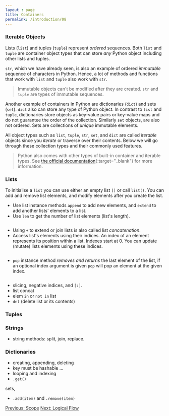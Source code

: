 ```yaml
---
layout : page
title: Containers
permalink: /introduction/08
---
```


### Iterable Objects

Lists (`list`) and tuples (`tuple`) represent *ordered* sequences. Both
`list` and `tuple` are container object types that can store *any* Python object
including other lists and tuples.

`str`, which we have already seen, is also an example of ordered *immutable* sequence
of characters in Python. Hence, a lot of methods and functions that work with
`list` and `tuple` also work with `str`.

> Immutable objects can't be modified after they are created. `str` and `tuple`
are types of immutable sequences.

Another example of containers in Python are dictionaries (`dict`) and sets (`set`).
`dict` also can store any type of Python object. In contrast to `list` and
`tuple`, dictionaries store objects as key-value pairs or key-value maps and do not
guarantee the order of the collection. Similarly `set` objects, are also not ordered.
Sets are collections of  *unique* immutable elements.

All object types such as `list`, `tuple`, `str`, `set`, and `dict` are called
*iterable* objects since you *iterate* or traverse over their contents. Below
we will go through these collection types and their commonly used features.

> Python also comes with other types of built-in container and iterable types. See
[the official documentation](https://docs.python.org/3/library/collections.html#module-collections){:target="_blank"}
for more information.

### Lists

To initialise a `list` you can use either an empty list `[]` or call `list()`.
You can add and remove list elements, and modify elements after you create the
list.

- Use list instance methods `append` to add new elements, and `extend` to add
another lists' elements to a list.
- Use `len` to get the number of list elements (list's length).

<div class="language-python highlighter-rouge">
<pre class="highlight"><script type="py-editor" worker>
fruits = [] # create an empty list
print(fruits)

fruits.append('apple') # add str 'apple' to fruits list
print(fruits)

fruits.extend(['banana', 'cherry']) # extend
print(fruits)

fruits = fruits + ['durian'] # extend using "+"
print(fruits)
print("Length:", len(fruits))
</script></pre></div>

- Using `+` to extend or join lists is also called list *concatenation*.
- Access list's elements using their indices. An index of an element represents
its position within a list. Indexes start at 0. You can update (mutate) lists
elements using these indices.

<div class="language-python highlighter-rouge">
<pre class="highlight"><script type="py-editor" worker>
fruits = ["apple", "cherry"] # new list
print(fruits[1]) # get the 2nd element (index=1)

fruits[0]  = "durian" # update the 1st element (index=0)
print(fruits)
</script></pre></div>

- `pop` instance method *removes and returns* the last element of the list, if an
optional index argument is given `pop` will pop an element at the given index.

<div class="language-python highlighter-rouge">
<pre class="highlight"><script type="py-editor" worker>
fruits = ["apple", "cherry", "banana", "durian"]
print(fruits)

last = fruits.pop()
print(last)
print("after pop:", fruits)

second = fruits.pop(1) # pop index=1
print(second)
print("after pop:", fruits)
</script></pre></div>

- slicing, negative indices, and `[:]`.
- list concat
- elem `in` or `not in` list
- `del` (delete list or its contents)

### Tuples

### Strings

- string methods: split, join, replace.

### Dictionaries

- creating, appending, deleting
- key must be hashable ...
- looping and indexing
- `.get()`

sets,

- `.add(item)` and `.remove(item)`

<div class="prevnextlinks">
    <a id="previous" href="07">Previous: Scope</a>
    <a id="next" href="09">Next: Logical Flow</a>
</div>
<script src="{{ '/assets/js/navigation.js' | relative_url }}" defer></script>
